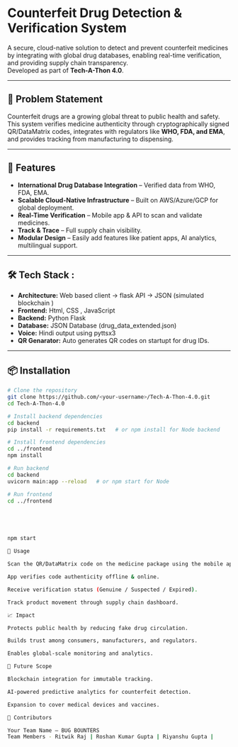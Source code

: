 # Counterfeit Drug Detection & Verification System

A secure, cloud-native solution to detect and prevent counterfeit medicines by integrating with global drug databases, enabling real-time verification, and providing supply chain transparency.  
Developed as part of **Tech-A-Thon 4.0**.

---

## 📜 Problem Statement
Counterfeit drugs are a growing global threat to public health and safety.  
This system verifies medicine authenticity through cryptographically signed QR/DataMatrix codes, integrates with regulators like **WHO, FDA, and EMA**, and provides tracking from manufacturing to dispensing.

---

## 🚀 Features
- **International Drug Database Integration** – Verified data from WHO, FDA, EMA.
- **Scalable Cloud-Native Infrastructure** – Built on AWS/Azure/GCP for global deployment.
- **Real-Time Verification** – Mobile app & API to scan and validate medicines.
- **Track & Trace** – Full supply chain visibility.
- **Modular Design** – Easily add features like patient apps, AI analytics, multilingual support.

---

## 🛠️ Tech Stack :
- **Architecture:** Web based client -> flask API -> JSON (simulated blockchain )
- **Frontend:** Html, CSS , JavaScript 
- **Backend:** Python Flask
- **Database:** JSON Database (drug_data_extended.json) 
- **Voice:** Hindi output using pyttsx3
- **QR Genarator:** Auto generates QR codes on startupt for drug IDs.   


---

## 📦 Installation
```bash
# Clone the repository
git clone https://github.com/<your-username>/Tech-A-Thon-4.0.git
cd Tech-A-Thon-4.0

# Install backend dependencies
cd backend
pip install -r requirements.txt   # or npm install for Node backend

# Install frontend dependencies
cd ../frontend
npm install

# Run backend
cd backend
uvicorn main:app --reload   # or npm start for Node

# Run frontend
cd ../frontend





npm start

📸 Usage

Scan the QR/DataMatrix code on the medicine package using the mobile app.

App verifies code authenticity offline & online.

Receive verification status (Genuine / Suspected / Expired).

Track product movement through supply chain dashboard.

📈 Impact

Protects public health by reducing fake drug circulation.

Builds trust among consumers, manufacturers, and regulators.

Enables global-scale monitoring and analytics.

🔮 Future Scope

Blockchain integration for immutable tracking.

AI-powered predictive analytics for counterfeit detection.

Expansion to cover medical devices and vaccines.

🤝 Contributors

Your Team Name – BUG BOUNTERS
Team Members - Ritwik Raj | Roshan Kumar Gupta | Riyanshu Gupta |
